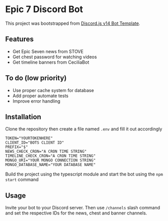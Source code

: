 # Epic 7 Discord Bot

This project was bootstrapped from [Discord.js v14 Bot Template](https://github.com/MericcaN41/discordjs-v14-template-ts).

## Features

* Get Epic Seven news from STOVE
* Get chest password for watching videos
* Get timeline banners from CeciliaBot

## To do (low priority)

* Use proper cache system for database
* Add proper automate tests
* Improve error handling

## Installation

Clone the repository then create a file named `.env` and fill it out accordingly

```
TOKEN="YOURTOKENHERE"
CLIENT_ID="BOTS CLIENT ID"
PREFIX="$"
NEWS_CHECK_CRON="A CRON TIME STRING"
TIMELINE_CHECK_CRON="A CRON TIME STRING"
MONGO_URI="YOUR MONGO CONNECTION STRING"
MONGO_DATABASE_NAME="YOUR DATABASE NAME"
```

Build the project using the typescript module and start the bot using the `npm start` command

## Usage

Invite your bot to your Discord server. Then use `/channels` slash command and set the respective IDs for the news, chest and banner channels.

